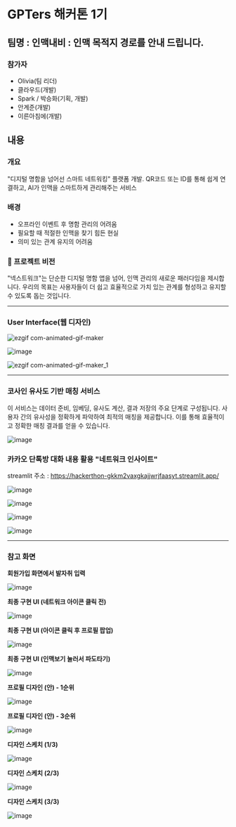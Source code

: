 # GPTers 해커톤 1기

## 팀명 : 인맥내비 : 인맥 목적지 경로를 안내 드립니다.

### 참가자 
- Olivia(팀 리더)
- 클라우드(개발)
- Spark / 박승화(기획, 개발)
- 안계준(개발)
- 이른아침에(개발)


## 내용

### 개요
"디지털 명함을 넘어선 스마트 네트워킹" 플랫폼 개발. QR코드 또는 ID를 통해 쉽게 연결하고, AI가 인맥을 스마트하게 관리해주는 서비스

### 배경
- 오프라인 이벤트 후 명함 관리의 어려움
- 필요할 때 적절한 인맥을 찾기 힘든 현실
- 의미 있는 관계 유지의 어려움

### 🚀 프로젝트 비전
"넥스트워크"는 단순한 디지털 명함 앱을 넘어, 인맥 관리의 새로운 패러다임을 제시합니다. 우리의 목표는 사용자들이 더 쉽고 효율적으로 가치 있는 관계를 형성하고 유지할 수 있도록 돕는 것입니다.


---

### User Interface(웹 디자인)


![ezgif com-animated-gif-maker](https://github.com/kwangjuri-dev/hackerthon/assets/155471168/5116f4ac-5adf-4d8a-b6f2-4fe6cab45642)


![image](https://github.com/kwangjuri-dev/hackerthon/assets/155471168/887660f4-8f5d-4b5f-9185-8012eb3f1d2a)

![ezgif com-animated-gif-maker_1](https://github.com/kwangjuri-dev/hackerthon/assets/155471168/207cc8c0-638c-4e33-a230-0902d3daccf3)


---

### 코사인 유사도 기반 매칭 서비스
이 서비스는 데이터 준비, 임베딩, 유사도 계산, 결과 저장의 주요 단계로 구성됩니다.
사용자 간의 유사성을 정확하게 파악하여 최적의 매칭을 제공합니다. 이를 통해 효율적이고 정확한 매칭 결과를 얻을 수 있습니다.

![image](https://github.com/kwangjuri-dev/hackerthon/assets/155471168/af3d114d-affb-43e4-80c3-806c6d53ef1e)



### 카카오 단톡방 대화 내용 활용 "네트워크 인사이트"

streamlit 주소 : https://hackerthon-gkkm2vaxgkajjwrjfaasyt.streamlit.app/

![image](https://github.com/kwangjuri-dev/hackerthon/assets/155471168/f9cb3db1-a46b-46d9-a4d3-96b97e26b223)


![image](https://github.com/kwangjuri-dev/hackerthon/assets/155471168/eeb77495-c816-4814-a303-83bf92f4cfd4)

![image](https://github.com/kwangjuri-dev/hackerthon/assets/155471168/4615ca19-a39c-4fec-8c6a-f03a1d42b44c)

![image](https://github.com/kwangjuri-dev/hackerthon/assets/155471168/4d117e2c-d9c1-43cf-8113-17cfcdf1eaab)




---

### 참고 화면

**회원가입 화면에서 발자취 입력**

![image](https://github.com/kwangjuri-dev/hackerthon/assets/155471168/5a8deca7-6d86-4dba-9dac-1eac516b9da6)

**최종 구현 UI (네트워크 아이콘 클릭 전)**

![image](https://github.com/kwangjuri-dev/hackerthon/assets/155471168/8f774377-47b2-44ad-80d5-1cddcecaaf40)

**최종 구현  UI (아이콘 클릭 후 프로필 팝업)**

![image](https://github.com/kwangjuri-dev/hackerthon/assets/155471168/80c1dae3-9abd-44d6-b7ce-2ea973329094)

**최종 구현 UI (인맥보기 눌러서 파도타기)**

![image](https://github.com/kwangjuri-dev/hackerthon/assets/155471168/5a68e3fb-2358-4814-87ba-1455bdc0daaf)

**프로필 디자인 (안) - 1순위**

![image](https://github.com/kwangjuri-dev/hackerthon/assets/155471168/8a719df4-e92a-44d6-80c2-4a374ea6793e)

**프로필 디자인 (안) - 3순위**

![image](https://github.com/kwangjuri-dev/hackerthon/assets/155471168/fb466a7b-eee4-408b-98aa-34658990132d)

**디자인 스케치 (1/3)**

![image](https://github.com/kwangjuri-dev/hackerthon/assets/155471168/de8cdc11-2367-4db7-8b93-c46fb3a3d908)

**디자인 스케치 (2/3)**

![image](https://github.com/kwangjuri-dev/hackerthon/assets/155471168/4bed15b8-d72a-4594-9554-20da90f7b9dd)

**디자인 스케치 (3/3)**

![image](https://github.com/kwangjuri-dev/hackerthon/assets/155471168/c542b4e9-9865-4a66-97c7-1118858e0dd8)




